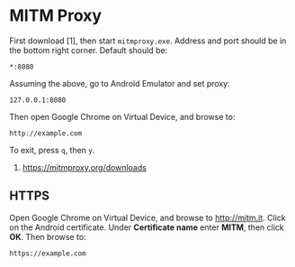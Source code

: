 # MITM Proxy

First download [1], then start `mitmproxy.exe`. Address and port should be in
the bottom right corner. Default should be:

~~~
*:8080
~~~

Assuming the above, go to Android Emulator and set proxy:

~~~
127.0.0.1:8080
~~~

Then open Google Chrome on Virtual Device, and browse to:

~~~
http://example.com
~~~

To exit, press `q`, then `y`.

1. https://mitmproxy.org/downloads

## HTTPS

Open Google Chrome on Virtual Device, and browse to <http://mitm.it>. Click on
the Android certificate. Under **Certificate name** enter **MITM**, then click
**OK**. Then browse to:

~~~
https://example.com
~~~
